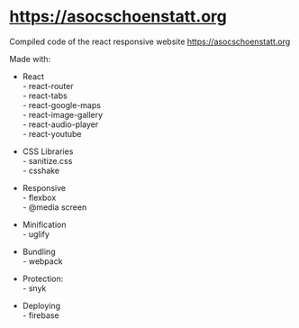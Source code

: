 # https://asocschoenstatt.org
Compiled code of the react responsive website https://asocschoenstatt.org

Made with:

- React
    <br>- react-router
    <br>- react-tabs
    <br>- react-google-maps
    <br>- react-image-gallery
    <br>- react-audio-player
    <br>- react-youtube

- CSS Libraries
    <br>- sanitize.css
    <br>- csshake

- Responsive
    <br>- flexbox
    <br>- @media screen

- Minification
    <br>- uglify

- Bundling
    <br>- webpack

- Protection:
    <br>- snyk

- Deploying
    <br>- firebase
